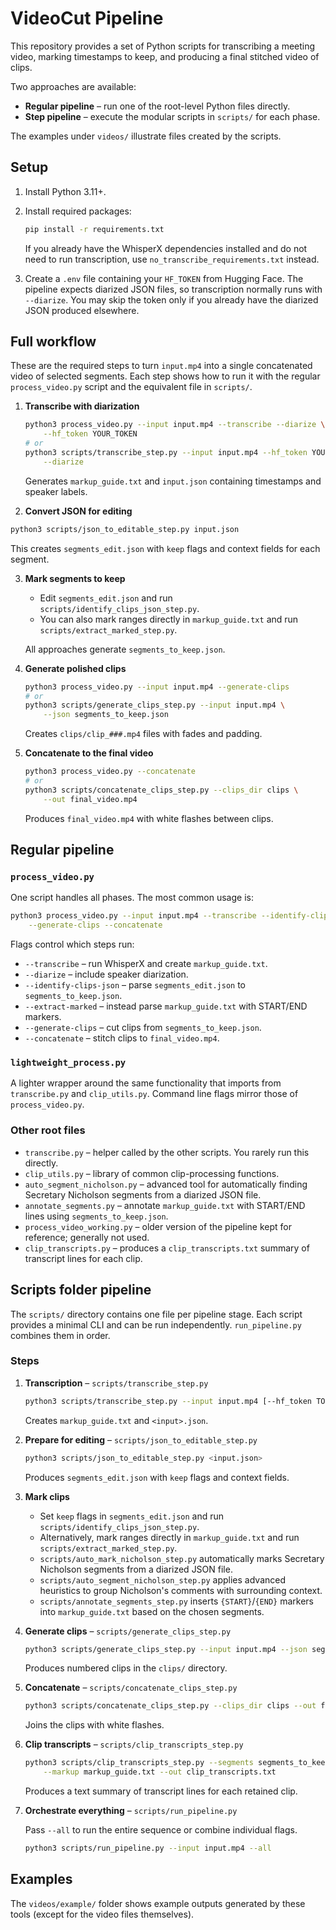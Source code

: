 # VideoCut Pipeline

This repository provides a set of Python scripts for transcribing a meeting video,
marking timestamps to keep, and producing a final stitched video of clips.

Two approaches are available:

* **Regular pipeline** – run one of the root-level Python files directly.
* **Step pipeline** – execute the modular scripts in `scripts/` for each phase.

The examples under `videos/` illustrate files created by the scripts.

## Setup

1. Install Python 3.11+.
2. Install required packages:

   ```bash
   pip install -r requirements.txt
   ```

   If you already have the WhisperX dependencies installed and do not need
   to run transcription, use `no_transcribe_requirements.txt` instead.

3. Create a `.env` file containing your `HF_TOKEN` from Hugging Face. The
   pipeline expects diarized JSON files, so transcription normally runs with
   `--diarize`. You may skip the token only if you already have the diarized
   JSON produced elsewhere.

## Full workflow

These are the required steps to turn `input.mp4` into a single concatenated
video of selected segments. Each step shows how to run it with the regular
`process_video.py` script and the equivalent file in `scripts/`.

1. **Transcribe with diarization**

   ```bash
   python3 process_video.py --input input.mp4 --transcribe --diarize \
       --hf_token YOUR_TOKEN
   # or
   python3 scripts/transcribe_step.py --input input.mp4 --hf_token YOUR_TOKEN \
       --diarize
   ```

   Generates `markup_guide.txt` and `input.json` containing timestamps and
   speaker labels.

2. **Convert JSON for editing**

```bash
python3 scripts/json_to_editable_step.py input.json
```

This creates `segments_edit.json` with `keep` flags and context fields for each
segment.

3. **Mark segments to keep**

   - Edit `segments_edit.json` and run `scripts/identify_clips_json_step.py`.
   - You can also mark ranges directly in `markup_guide.txt` and run
     `scripts/extract_marked_step.py`.

   All approaches generate `segments_to_keep.json`.

4. **Generate polished clips**

   ```bash
   python3 process_video.py --input input.mp4 --generate-clips
   # or
   python3 scripts/generate_clips_step.py --input input.mp4 \
       --json segments_to_keep.json
   ```

   Creates `clips/clip_###.mp4` files with fades and padding.

5. **Concatenate to the final video**

   ```bash
   python3 process_video.py --concatenate
   # or
   python3 scripts/concatenate_clips_step.py --clips_dir clips \
       --out final_video.mp4
   ```

   Produces `final_video.mp4` with white flashes between clips.

## Regular pipeline

### `process_video.py`

One script handles all phases. The most common usage is:

```bash
python3 process_video.py --input input.mp4 --transcribe --identify-clips-json \
    --generate-clips --concatenate
```

Flags control which steps run:

- `--transcribe` – run WhisperX and create `markup_guide.txt`.
- `--diarize` – include speaker diarization.
- `--identify-clips-json` – parse `segments_edit.json` to `segments_to_keep.json`.
- `--extract-marked` – instead parse `markup_guide.txt` with START/END markers.
- `--generate-clips` – cut clips from `segments_to_keep.json`.
- `--concatenate` – stitch clips to `final_video.mp4`.

### `lightweight_process.py`

A lighter wrapper around the same functionality that imports from
`transcribe.py` and `clip_utils.py`. Command line flags mirror those
of `process_video.py`.

### Other root files

- `transcribe.py` – helper called by the other scripts. You rarely run this
  directly.
- `clip_utils.py` – library of common clip-processing functions.
- `auto_segment_nicholson.py` – advanced tool for automatically finding
  Secretary Nicholson segments from a diarized JSON file.
- `annotate_segments.py` – annotate `markup_guide.txt` with START/END lines
  using `segments_to_keep.json`.
- `process_video_working.py` – older version of the pipeline kept for
  reference; generally not used.
- `clip_transcripts.py` – produces a `clip_transcripts.txt` summary of
  transcript lines for each clip.

## Scripts folder pipeline

The `scripts/` directory contains one file per pipeline stage. Each script
provides a minimal CLI and can be run independently. `run_pipeline.py`
combines them in order.

### Steps

1. **Transcription** – `scripts/transcribe_step.py`

   ```bash
   python3 scripts/transcribe_step.py --input input.mp4 [--hf_token TOKEN] [--diarize]
   ```
   Creates `markup_guide.txt` and `<input>.json`.

2. **Prepare for editing** – `scripts/json_to_editable_step.py`

   ```bash
   python3 scripts/json_to_editable_step.py <input.json>
   ```
   Produces `segments_edit.json` with `keep` flags and context fields.

3. **Mark clips**

   - Set `keep` flags in `segments_edit.json` and run
     `scripts/identify_clips_json_step.py`.
   - Alternatively, mark ranges directly in `markup_guide.txt` and run
     `scripts/extract_marked_step.py`.
   - `scripts/auto_mark_nicholson_step.py` automatically marks Secretary
     Nicholson segments from a diarized JSON file.
   - `scripts/auto_segment_nicholson_step.py` applies advanced heuristics to
     group Nicholson's comments with surrounding context.
   - `scripts/annotate_segments_step.py` inserts `{START}`/`{END}` markers into
     `markup_guide.txt` based on the chosen segments.

4. **Generate clips** – `scripts/generate_clips_step.py`

   ```bash
   python3 scripts/generate_clips_step.py --input input.mp4 --json segments_to_keep.json
   ```
   Produces numbered clips in the `clips/` directory.

5. **Concatenate** – `scripts/concatenate_clips_step.py`

   ```bash
   python3 scripts/concatenate_clips_step.py --clips_dir clips --out final_video.mp4
   ```
   Joins the clips with white flashes.

6. **Clip transcripts** – `scripts/clip_transcripts_step.py`

   ```bash
   python3 scripts/clip_transcripts_step.py --segments segments_to_keep.json \
       --markup markup_guide.txt --out clip_transcripts.txt
   ```

   Produces a text summary of transcript lines for each retained clip.

7. **Orchestrate everything** – `scripts/run_pipeline.py`

   Pass `--all` to run the entire sequence or combine individual flags.

   ```bash
   python3 scripts/run_pipeline.py --input input.mp4 --all
   ```

## Examples

The `videos/example/` folder shows example outputs generated by these tools
(except for the video files themselves).

